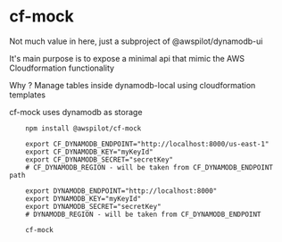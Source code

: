 # cf-mock

Not much value in here, just a subproject of @awspilot/dynamodb-ui

It's main purpose is to expose a minimal api that mimic the AWS Cloudformation functionality

Why ? Manage tables inside dynamodb-local using cloudformation templates


cf-mock uses dynamodb as storage

```
	npm install @awspilot/cf-mock
```

```
	export CF_DYNAMODB_ENDPOINT="http://localhost:8000/us-east-1"
	export CF_DYNAMODB_KEY="myKeyId"
	export CF_DYNAMODB_SECRET="secretKey"
	# CF_DYNAMODB_REGION - will be taken from CF_DYNAMODB_ENDPOINT path

	export DYNAMODB_ENDPOINT="http://localhost:8000"
	export DYNAMODB_KEY="myKeyId"
	export DYNAMODB_SECRET="secretKey"
	# DYNAMODB_REGION - will be taken from CF_DYNAMODB_ENDPOINT

 	cf-mock
```
